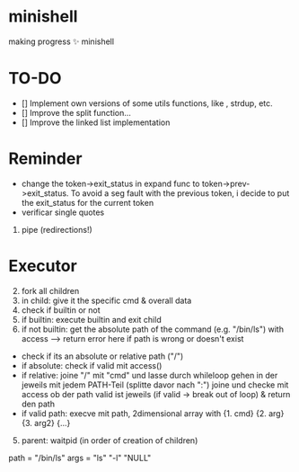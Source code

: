 # minishell


making progress ✨
minishell

# TO-DO

- [] Implement own versions of some utils functions, like , strdup, etc.
- [] Improve the split function...
- [] Improve the linked list implementation

# Reminder
- change the token->exit_status in expand func to token->prev->exit_status. To avoid a seg fault with the previous token, i decide to put the exit_status for the current token
- verificar single quotes


1. pipe (redirections!)
# Executor
2. fork all children
3. in child: give it the specific cmd & overall data
4. check if builtin or not
5. if builtin: execute builtin and exit child
5. if not builtin: get the absolute path of the command (e.g. "/bin/ls") with access --> return error here if path is wrong or doesn't exist
- check if its an absolute or relative path ("/")
- if absolute: check if valid mit access()
- if relative: joine  "/" mit "cmd" und lasse durch whileloop gehen in der jeweils mit jedem PATH-Teil (splitte davor nach ":") joine und checke mit access ob der path valid ist jeweils (if valid -> break out of loop) & return den path
- if valid path: execve mit path, 2dimensional array with {1. cmd} {2. arg} {3. arg2} {...} 
5. parent: waitpid (in order of creation of children)

path = "/bin/ls"
args = "ls" "-l" "NULL"